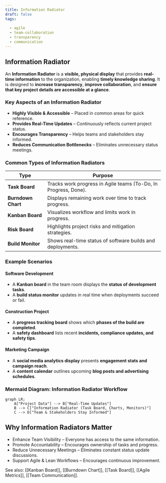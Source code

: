 ```yaml
---
title: Information Radiator
draft: false
tags:
  
  - agile
  - team-collaboration
  - transparency
  - communication
---
```


## **Information Radiator**
An **Information Radiator** is a **visible, physical display** that provides **real-time information** to the organization, enabling **timely knowledge sharing**. It is designed to **increase transparency**, **improve collaboration**, and **ensure that key project details are accessible at a glance**.

### **Key Aspects of an Information Radiator**
- **Highly Visible & Accessible** – Placed in common areas for quick reference.
- **Provides Real-Time Updates** – Continuously reflects current project status.
- **Encourages Transparency** – Helps teams and stakeholders stay informed.
- **Reduces Communication Bottlenecks** – Eliminates unnecessary status meetings.

### **Common Types of Information Radiators**
| **Type**                | **Purpose** |
|------------------------|------------------------------------------------|
| **Task Board**         | Tracks work progress in Agile teams (To-Do, In Progress, Done). |
| **Burndown Chart**     | Displays remaining work over time to track progress. |
| **Kanban Board**       | Visualizes workflow and limits work in progress. |
| **Risk Board**         | Highlights project risks and mitigation strategies. |
| **Build Monitor**      | Shows real-time status of software builds and deployments. |

### **Example Scenarios**

#### **Software Development**
- A **Kanban board** in the team room displays the **status of development tasks**.
- A **build status monitor** updates in real time when deployments succeed or fail.

#### **Construction Project**
- A **progress tracking board** shows which **phases of the build are completed**.
- A **safety dashboard** lists recent **incidents, compliance updates, and safety tips**.

#### **Marketing Campaign**
- A **social media analytics display** presents **engagement stats and campaign reach**.
- A **content calendar** outlines upcoming **blog posts and advertising schedules**.

### **Mermaid Diagram: Information Radiator Workflow**
```mermaid
graph LR;
    A["Project Data"] --> B["Real-Time Updates"]
    B --> C["Information Radiator (Task Board, Charts, Monitors)"]
    C --> D["Team & Stakeholders Stay Informed"]
```

## Why Information Radiators Matter

- Enhance Team Visibility – Everyone has access to the same information.
- Promote Accountability – Encourages ownership of tasks and progress.
- Reduce Unnecessary Meetings – Eliminates constant status update discussions.
- Support Agile & Lean Workflows – Encourages continuous improvement.

See also: [[Kanban Board]], [[Burndown Chart]], [[Task Board]], [[Agile Metrics]], [[Team Communication]].
